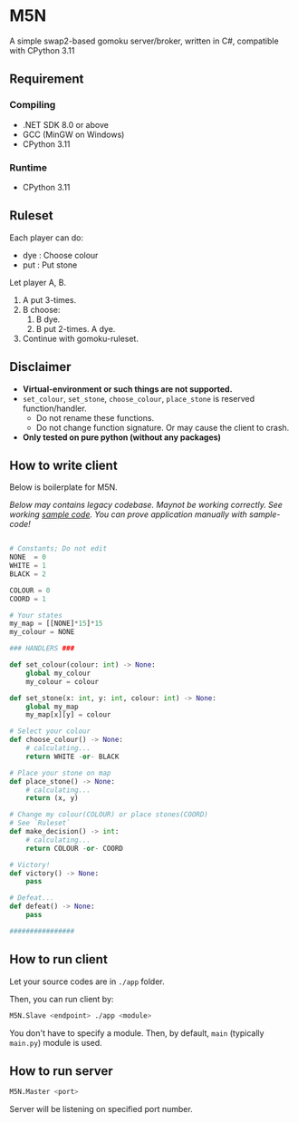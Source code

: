 # M5N

A simple swap2-based gomoku server/broker, written in C#, compatible with CPython 3.11

## Requirement

### Compiling

- .NET SDK 8.0 or above
- GCC (MinGW on Windows)
- CPython 3.11

### Runtime

- CPython 3.11

## Ruleset

Each player can do:

- dye : Choose colour
- put : Put stone

Let player A, B.

1. A put 3-times.
2. B choose:
    1. B dye.
    2. B put 2-times. A dye.
3. Continue with gomoku-ruleset.

## Disclaimer

- **Virtual-environment or such things are not supported.**
- `set_colour`, `set_stone`, `choose_colour`, `place_stone` is reserved function/handler.
  - Do not rename these functions.
  - Do not change function signature. Or may cause the client to crash.
- **Only tested on pure python (without any packages)**

## How to write client

Below is boilerplate for M5N.

*Below may contains legacy codebase. Maynot be working correctly. See working [sample code](test/main.py). You can prove application manually with sample-code!*

```python

# Constants; Do not edit
NONE  = 0
WHITE = 1
BLACK = 2

COLOUR = 0
COORD = 1

# Your states
my_map = [[NONE]*15]*15
my_colour = NONE

### HANDLERS ###

def set_colour(colour: int) -> None:
    global my_colour
    my_colour = colour

def set_stone(x: int, y: int, colour: int) -> None:
    global my_map
    my_map[x][y] = colour

# Select your colour
def choose_colour() -> None:
    # calculating...
    return WHITE -or- BLACK

# Place your stone on map
def place_stone() -> None:
    # calculating...
    return (x, y)

# Change my colour(COLOUR) or place stones(COORD)
# See `Ruleset`
def make_decision() -> int:
    # calculating...
    return COLOUR -or- COORD

# Victory!
def victory() -> None:
    pass

# Defeat...
def defeat() -> None:
    pass

################

```

## How to run client

Let your source codes are in `./app` folder.

Then, you can run client by:

```sh
M5N.Slave <endpoint> ./app <module>
```

You don't have to specify a module.
Then, by default, `main` (typically `main.py`) module is used. 

## How to run server

```sh
M5N.Master <port>
```

Server will be listening on specified port number. 
